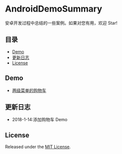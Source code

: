# AndroidDemoSummary

安卓开发过程中总结的一些案例。如果对您有用，欢迎 Star!

## 目录

* [Demo](#demo)
* [更新日志](#更新日志)
* [License](#license)

## Demo

* [两级菜单的购物车](https://github.com/songguoping/AndroidDemoSummary/tree/master/shopcart)

## 更新日志

* 2018-1-14:添加购物车 Demo

## License

Released under the [MIT License](http://opensource.org/licenses/MIT).
